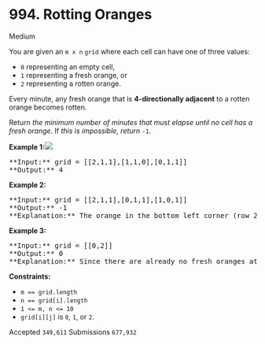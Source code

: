 # 994. Rotting Oranges

Medium

You are given an `m x n` `grid` where each cell can have one of three values:

* `0` representing an empty cell,
* `1` representing a fresh orange, or
* `2` representing a rotten orange.

Every minute, any fresh orange that is **4-directionally adjacent** to a rotten orange becomes rotten.

Return _the minimum number of minutes that must elapse until no cell has a fresh orange_. If _this is impossible, return_ `-1`.

**Example 1:**![](https://assets.leetcode.com/uploads/2019/02/16/oranges.png)

<pre>
**Input:** grid = [[2,1,1],[1,1,0],[0,1,1]]
**Output:** 4
</pre>

**Example 2:**

<pre>
**Input:** grid = [[2,1,1],[0,1,1],[1,0,1]]
**Output:** -1
**Explanation:** The orange in the bottom left corner (row 2, column 0) is never rotten, because rotting only happens 4-directionally.
</pre>

**Example 3:**

<pre>
**Input:** grid = [[0,2]]
**Output:** 0
**Explanation:** Since there are already no fresh oranges at minute 0, the answer is just 0.
</pre>

**Constraints:**

* `m == grid.length`
* `n == grid[i].length`
* `1 <= m, n <= 10`
* `grid[i][j]` is `0`, `1`, or `2`.

Accepted `349,611` Submissions `677,932`
